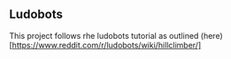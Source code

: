## Ludobots

This project follows rhe ludobots tutorial as outlined (here)[https://www.reddit.com/r/ludobots/wiki/hillclimber/]
